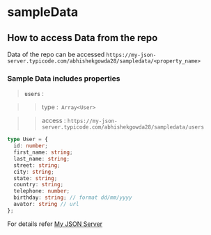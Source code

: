 # sampleData 


## How to access Data from the repo

 Data of the repo can be accessed ```https://my-json-server.typicode.com/abhishekgowda28/sampledata/<property_name>```

### Sample Data includes properties

> **`users`** : 

  > > type :``` Array<User>```

  > > access : ```https://my-json-server.typicode.com/abhishekgowda28/sampledata/users```

```ts
type User = {
  id: number;
  first_name: string;
  last_name: string;
  street: string;
  city: string;
  state: string;
  country: string;
  telephone: number;
  birthday: string; // format dd/mm/yyyy
  avator: string // url
};

```

For details refer [My JSON Server](https://my-json-server.typicode.com/)